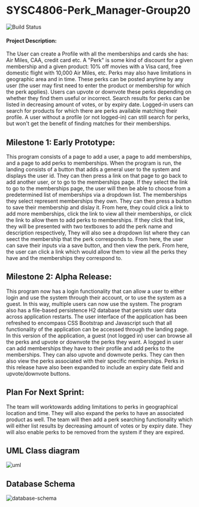 # SYSC4806-Perk_Manager-Group20
![Build Status](https://github.com/H-Jallad/SYSC4806-Perk_Manager-Group20/actions/workflows/maven.yml/badge.svg)

#### Project Description:

The User can create a Profile with all the memberships and cards she has: Air Miles, CAA, credit card etc. A "Perk" is some kind of discount for a given membership and a given product: 10% off movies with a Visa card, free domestic flight with 10,000 Air Miles, etc. Perks may also have limitations in geographic area and in time. These perks can be posted anytime by any user (the user may first need to enter the product or membership for which the perk applies). Users can upvote or downvote these perks depending on whether they find them useful or incorrect. Search results for perks can be listed in decreasing amount of votes, or by expiry date. Logged-in users can search for products for which there are perks available matching their profile. A user without a profile (or not logged-in) can still search for perks, but won't get the benefit of finding matches for their memberships.

## Milestone 1: Early Prototype:

This program consists of a page to add a user, a page to add memberships, and a page to add perks to memberships. When the program is run, the landing consists of a button that adds a general user to the system and displays the user id. They can then press a link on that page to go back to add another user, or to go to the memberships page. If they select the link to go to the memberships page, the user will then be able to choose from a predetermined list of memberships via a dropdown list. The memberships they select represent memberships they own. They can then press a button to save their membership and dislay it. From here, they could click a link to add more memberships, click the link to view all their memberships, or click the link to allow them to add perks to memberships. If they click that link, they will be presented with two textboxes to add the perk name and description respectively, They will also see a dropdown list where they can seect the membership that the perk corresponds to. From here, the user can save their inputs via a save button, and then view the perk. From here, the user can click a link which would allow them to view all the perks they have and the memberships they correspond to.

## Milestone 2: Alpha Release:

This program now has a login functionality that can allow a user to either login and use the system through their account, or to use the system as a guest. In this way, multiple users can now use the system. The program also has a file-based persistence H2 database that persists user data across application restarts. The user interface of the application has been refreshed to encompass CSS Bootstrap and Javascript such that all functionality of the application can be accessed through the landing page. In this version of the application, a guest (not logged in) user can browse all the perks and upvote or downvote the perks they want. A logged in user can add memberships they have to their profile and add perks to the memberships. They can also upvote and downvote perks. They can then also view the perks associated with their specific memberships. Perks in this release have also been expanded to include an expiry date field and upvote/downvote buttons.

## Plan For Next Sprint:

The team will worktowards adding limitations to perks in geographical location and time. They will also expand the perks to have an associated product as well. The team will then add a perk searching functionality which will either list results by decreasing amount of votes or by expiry date. They will also enable perks to be removed from the system if they are expired.

## UML Class diagram

![uml](https://user-images.githubusercontent.com/72241380/223627105-8fd72df6-2367-4162-a6c3-8f22751c9d84.png)

## Database Schema
![database-schema](https://user-images.githubusercontent.com/72241380/226965673-2368e538-0415-4823-83c5-f8d0fce1d993.png)

